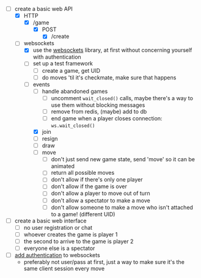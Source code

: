 
- [ ] create a basic web API
  - [x] HTTP
    - [x] /game
      - [x] POST
         - [x] /create
  - [ ] websockets
     - [x] use the [websockets][1] library, at first without concerning yourself with authentication
     - [ ] set up a test framework
        - [ ] create a game, get UID
        - [ ] do moves 'til it's checkmate, make sure that happens
     - [ ] events
         - [ ] handle abandoned games
           - [ ] uncomment `wait_closed()` calls, maybe there's a way to use them without blocking messages
           - [ ] remove from redis, (maybe) add to db
            - [ ] end game when a player closes connection: `ws.wait_closed()`
         - [x] join
         - [ ] resign
         - [ ] draw
         - [ ] move
            - [ ] don't just send new game state, send 'move' so it can be animated
            - [ ] return all possible moves
            - [ ] don't allow if there's only one player
            - [ ] don't allow if the game is over
            - [ ] don't allow a player to move out of turn
            - [ ] don't allow a spectator to make a move
            - [ ] don't allow someone to make a move who isn't attached to a game! (different UID)

- [ ] create a basic web interface
  - [ ] no user registration or chat
  - [ ] whoever creates the game is player 1
  - [ ] the second to arrive to the game is player 2
  - [ ] everyone else is a spectator

- [ ] [add authentication][2] to websockets
  - preferably not user/pass at first, just a way to make sure it's the same client session every move

[1]: https://websockets.readthedocs.io/en/stable/intro/index.html
[2]: https://websockets.readthedocs.io/en/stable/topics/authentication.html
